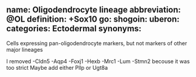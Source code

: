 name: Oligodendrocyte lineage
abbreviation: @OL
definition: +Sox10
go:
shogoin: 
uberon: 
categories: Ectodermal
synonyms:
---

Cells expressing pan-oligodendrocyte markers, but not markers of other major lineages

I removed 
-Cldn5 -Aqp4 -Foxj1 -Hexb -Mrc1 -Lum -Stmn2 becouse it was too strict
Maybe add either Pllp or Ugt8a